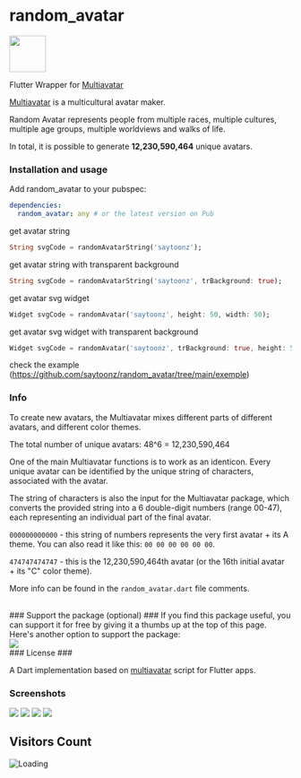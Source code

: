 # random_avatar #

<img src="https://raw.githubusercontent.com/multiavatar/Multiavatar/main/logo.png?v=001" width="65">

Flutter Wrapper for [Multiavatar](https://multiavatar.com)

[Multiavatar](https://multiavatar.com) is a multicultural avatar maker.

Random Avatar represents people from multiple races, multiple cultures, multiple age groups, multiple worldviews and walks of life.

In total, it is possible to generate **12,230,590,464** unique avatars.



### Installation and usage ###

Add random_avatar to your pubspec:

```yaml
dependencies:
  random_avatar: any # or the latest version on Pub
```
get avatar string

```dart
String svgCode = randomAvatarString('saytoonz');
```
get avatar string with transparent background

```dart
String svgCode = randomAvatarString('saytoonz', trBackground: true);
```

get avatar svg widget

```dart
Widget svgCode = randomAvatar('saytoonz', height: 50, width: 50);
```
get avatar svg widget with transparent background

```dart
Widget svgCode = randomAvatar('saytoonz', trBackground: true, height: 50, width: 50);
```

check the example (https://github.com/saytoonz/random_avatar/tree/main/exemple)


### Info ###

To create new avatars, the Multiavatar mixes different parts of different avatars, and different color themes.

The total number of unique avatars: 48^6 = 12,230,590,464

One of the main Multiavatar functions is to work as an identicon. Every unique avatar can be identified by the unique string of characters, associated with the avatar.

The string of characters is also the input for the Multiavatar package, which converts the provided string into a 6 double-digit numbers (range 00-47), each representing an individual part of the final avatar.

`000000000000` - this string of numbers represents the very first avatar + its A theme. You can also read it like this: `00 00 00 00 00 00`.

`474747474747` - this is the 12,230,590,464th avatar (or the 16th initial avatar + its "C" color theme).

More info can be found in the `random_avatar.dart` file comments.



<br>  
### Support the package (optional) ###
If you find this package useful, you can support it for free by giving it a thumbs up at the top of this page.  Here's another option to support the package:
<br>  <a href="https://www.buymeacoffee.com/saytoonz"><img src="https://img.buymeacoffee.com/button-api/?text=Buy me a coffee&emoji=&slug=saytoonz&button_colour=5F7FFF&font_colour=ffffff&font_family=Cookie&outline_colour=000000&coffee_colour=FFDD00" /></a>


<br>  
### License ###


A Dart implementation based on [multiavatar](https://github.com/multiavatar) script for Flutter apps.


### Screenshots ###

<img src="https://multiavatar.com/press/img/screenshots/screenshot-02.png?v=001">

<img src="https://multiavatar.com/press/img/screenshots/screenshot-03.png?v=001">

<img src="https://multiavatar.com/press/img/screenshots/screenshot-09.png?v=001">

<img src="https://multiavatar.com/press/img/screenshots/screenshot-10.png?v=001">


## Visitors Count

<img align="left" src = "https://profile-counter.glitch.me/rendom_avatar/count.svg" alt ="Loading">